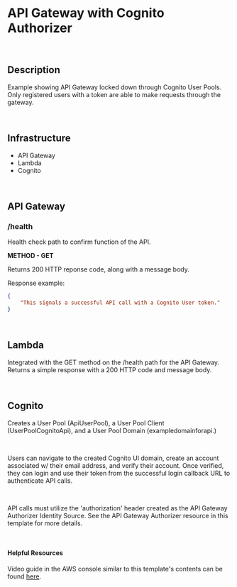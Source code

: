 # API Gateway with Cognito Authorizer

&nbsp;

## Description
Example showing API Gateway locked down through Cognito User Pools.  Only registered users with a token are able to make requests through the gateway.

&nbsp;
&nbsp;

## Infrastructure 
- API Gateway
- Lambda
- Cognito

&nbsp;
&nbsp;

## API Gateway
### /health
Health check path to confirm function of the API.

**METHOD - GET**

Returns 200 HTTP reponse code, along with a message body.

Response example:

```json
{
    "This signals a successful API call with a Cognito User token."
}
```

&nbsp;
&nbsp;

## Lambda
Integrated with the GET method on the /health path for the API Gateway.
Returns a simple response with a 200 HTTP code and message body.

&nbsp;
&nbsp;

## Cognito

Creates a User Pool (ApiUserPool), a User Pool Client (UserPoolCognitoApi), and a User Pool Domain (exampledomainforapi.)  

&nbsp;

Users can navigate to the created Cognito UI domain, create an account associated w/ their email address, and verify their account.  Once verified, they can login and use their token from the successful login callback URL to authenticate API calls.

&nbsp;

API calls must utilize the 'authorization' header created as the API Gateway Authorizer Identity Source.  See the API Gateway Authorizer resource in this template for more details.

&nbsp;
&nbsp;
#### Helpful Resources
Video guide in the AWS console similar to this template's contents can be found [here](https://www.youtube.com/watch?v=oFSU6rhFETk).

